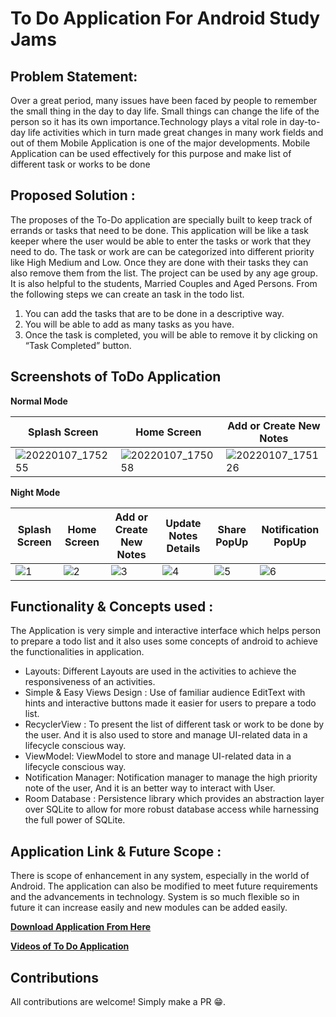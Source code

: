 # To Do Application For Android Study Jams 


## <b> Problem Statement: </b>

Over a great period, many issues have been faced by people to remember the small thing in the day to day life. Small things can change the life of the person so it has its own importance.Technology plays a vital role in day-to-day life activities which in turn made great changes in many work fields and out of them Mobile Application is one of the major developments. Mobile Application can be used effectively for this purpose and make list of different task or works to be done

## <b> Proposed Solution : </b>

The proposes of the  To-Do application are specially built to keep track of errands or tasks that need to be done. This application will be like a task keeper where the user would be able to enter the tasks or work that they need to do. The task or work are can be categorized into different priority like High Medium and Low. Once they are done with their tasks they can also remove them from the list. The project can be used by any age group. It is also helpful to the students, Married Couples and Aged Persons. From the following steps we can create an task in the todo list.

1. You can add the tasks that are to be done in a descriptive way.
2. You will be able to add as many tasks as you have.
3. Once the task is completed, you will be able to remove it by clicking on “Task Completed” button.

## <b>Screenshots of ToDo Application</b>

<b>Normal Mode</b>

Splash Screen | Home Screen | Add or Create New Notes | Update Notes Details | Share PopUp | Notification PopUp
------------ | ------------- | ------------- | ------------- | ------------- | ------------- 
![20220107_175255](https://user-images.githubusercontent.com/47290783/148545039-b205d407-688a-413b-876c-9dfb879d692b.jpg) | ![20220107_175058](https://user-images.githubusercontent.com/47290783/148545061-db5f10a5-e5a4-4055-8861-1732c753354d.jpg) | ![20220107_175126](https://user-images.githubusercontent.com/47290783/148545117-818d3e4a-1889-41b4-8dce-020794c508f5.jpg) | ![20220107_175215](https://user-images.githubusercontent.com/47290783/148545138-423619f6-3615-497d-a4f1-f54575bf9e3e.jpg) | ![20220107_175240](https://user-images.githubusercontent.com/47290783/148545167-eb2d0470-f778-414e-91ef-fdb02deb959c.jpg) | ![6](https://user-images.githubusercontent.com/47290783/148602388-7da4048f-7e91-496b-b8a9-b6cbc789550c.jpg)


<b>Night Mode</b>

Splash Screen | Home Screen | Add or Create New Notes | Update Notes Details | Share PopUp | Notification PopUp
------------ | ------------- | ------------- | ------------- | ------------- | -------------
![1](https://user-images.githubusercontent.com/47290783/148548178-6849e1f1-17e9-499a-825f-09e36119184e.jpg) | ![2](https://user-images.githubusercontent.com/47290783/148548188-72f3b7ac-1cad-42e5-9cb5-e790eb99053f.jpg) | ![3](https://user-images.githubusercontent.com/47290783/148548198-8dc924e3-a778-431d-84f6-d35de633a73d.jpg) | ![4](https://user-images.githubusercontent.com/47290783/148548210-dfb0def3-52eb-4466-8b3a-83e9f41fa9ed.jpg) | ![5](https://user-images.githubusercontent.com/47290783/148548221-c32b0821-9f3d-4561-81ac-2881d2ab0f08.jpg) | ![6](https://user-images.githubusercontent.com/47290783/148602494-37e2509f-8bf0-4e91-b056-2c94c219422a.jpg)


## <b> Functionality & Concepts used : </b>

The Application is very simple and interactive interface which helps person to prepare a todo list and it also uses some concepts of android to achieve the functionalities in application.

- Layouts: Different Layouts are used in the activities to achieve the responsiveness of an activities.
- Simple & Easy Views Design : Use of familiar audience EditText with hints and interactive buttons made it easier for users to prepare a todo list.
- RecyclerView : To present the list of different task or work to be done by the user. And it is also used to store and manage UI-related data in a lifecycle conscious way.  
- ViewModel: ViewModel to store and manage UI-related data in a lifecycle conscious way.
- Notification Manager: Notification manager to manage the high priority note of the user, And it is an better way to interact with User.
- Room Database : Persistence library which provides an abstraction layer over SQLite to allow for more robust database access while harnessing the full power of SQLite.

## <b> Application Link & Future Scope : </b>

There is scope of enhancement in any system, especially in the world of Android. The application can also be modified to meet future requirements and the advancements in technology. System is so much flexible so in future it can increase easily and new modules can be added easily.

<b>[Download Application From Here](https://drive.google.com/drive/folders/17Tm0WnP26AI4AocJbTaAUXFzEQR6UkLR?usp=sharing)</b>

<b>[Videos of To Do Application](https://drive.google.com/drive/folders/1hV9adm8aRtNnjKGOl0IjFJ-pMQDZnd_C?usp=sharing)</b>

## Contributions
All contributions are welcome! Simply make a PR 😁.

